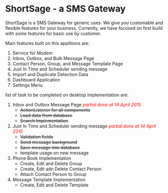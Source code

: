# ShortSage - a SMS Gateway
ShortSage is a SMS Gateway for generic uses. We give you customable and flexible features for your business.
Currently, we have focused on first build with some features for basic use by customer.

Main features built on this applitions are:
<ol>
<li>Service for Modem</li>
<li>Inbox, Outbox, and Bulk Message Page</li>
<li>Contact Person, Group, and Message Template Page</li>
<li>Just In Time and Scheduler sending message</li>
<li>Import and Duplicate Detection Data</li>
<li>Dashboard Application</li>
<li>Settings Menu</li>
</ol>


list of task to be completed on desktop implementation are:
<ol>
<li>Inbox and Outbox Message Page <em style="color:red">partial done at 14 April 2015</em>
<ul>
  <li><del>ActionListener for all components</del></li>
  <li><del>Load data from database</del></li>
  <li><del>Search Implementation</del></li>
</ul>
</li>
<li>Just In Time and Scheduler sending message <em style="color:red">partial done at 14 April 2015</em>
<ul>
<li><del>Validation fields</del></li>
<li><del>Send message background</del></li>
<li><del>Save message into database</del></li>
<li>template usage on new message</li>
</ul>
</li>
<li>Phone Book Implementation
  <ul>
  <li>Create, Edit and Delete Group</li>
  <li>Create, Edit adn Delete Contact Person</li>
  <li>Attach Contact Person to Group</li>
  </ul>
</li>
<li>Message Template Implementation
  <ul>
  <li>Create, Edit and Delete Template</li>
  </ul>
</li>
</ol>
